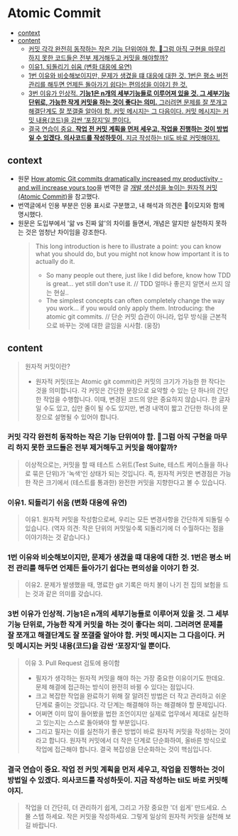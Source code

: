 # Atomic Commit

<!-- toc -->

- [context](#context)
- [content](#content)
  - [커밋 각각 완전히 동작하는 작은 기능 단위여야 함. 🧐그럼 아직 구현을 마무리 하지 못한 코드들은 전부 제거해두고 커밋을 해야할까?](#%EC%BB%A4%EB%B0%8B-%EA%B0%81%EA%B0%81-%EC%99%84%EC%A0%84%ED%9E%88-%EB%8F%99%EC%9E%91%ED%95%98%EB%8A%94-%EC%9E%91%EC%9D%80-%EA%B8%B0%EB%8A%A5-%EB%8B%A8%EC%9C%84%EC%97%AC%EC%95%BC-%ED%95%A8-%F0%9F%A7%90%EA%B7%B8%EB%9F%BC-%EC%95%84%EC%A7%81-%EA%B5%AC%ED%98%84%EC%9D%84-%EB%A7%88%EB%AC%B4%EB%A6%AC-%ED%95%98%EC%A7%80-%EB%AA%BB%ED%95%9C-%EC%BD%94%EB%93%9C%EB%93%A4%EC%9D%80-%EC%A0%84%EB%B6%80-%EC%A0%9C%EA%B1%B0%ED%95%B4%EB%91%90%EA%B3%A0-%EC%BB%A4%EB%B0%8B%EC%9D%84-%ED%95%B4%EC%95%BC%ED%95%A0%EA%B9%8C)
  - [이유1. 되돌리기 쉬움 (변화 대응에 유연)](#%EC%9D%B4%EC%9C%A01-%EB%90%98%EB%8F%8C%EB%A6%AC%EA%B8%B0-%EC%89%AC%EC%9B%80-%EB%B3%80%ED%99%94-%EB%8C%80%EC%9D%91%EC%97%90-%EC%9C%A0%EC%97%B0)
  - [1번 이유와 비슷해보이지만, 문제가 생겼을 떄 대응에 대한 것. 1번은 평소 버전 관리를 해두면 언제든 돌아가기 쉽다는 편의성을 이야기 한 것.](#1%EB%B2%88-%EC%9D%B4%EC%9C%A0%EC%99%80-%EB%B9%84%EC%8A%B7%ED%95%B4%EB%B3%B4%EC%9D%B4%EC%A7%80%EB%A7%8C-%EB%AC%B8%EC%A0%9C%EA%B0%80-%EC%83%9D%EA%B2%BC%EC%9D%84-%EB%96%84-%EB%8C%80%EC%9D%91%EC%97%90-%EB%8C%80%ED%95%9C-%EA%B2%83-1%EB%B2%88%EC%9D%80-%ED%8F%89%EC%86%8C-%EB%B2%84%EC%A0%84-%EA%B4%80%EB%A6%AC%EB%A5%BC-%ED%95%B4%EB%91%90%EB%A9%B4-%EC%96%B8%EC%A0%9C%EB%93%A0-%EB%8F%8C%EC%95%84%EA%B0%80%EA%B8%B0-%EC%89%BD%EB%8B%A4%EB%8A%94-%ED%8E%B8%EC%9D%98%EC%84%B1%EC%9D%84-%EC%9D%B4%EC%95%BC%EA%B8%B0-%ED%95%9C-%EA%B2%83)
  - [3번 이유가 인상적. **기능1은 n개의 세부기능들로 이루어져 있을 것. 그 세부기능 단위로, 가능한 작게 커밋을 하는 것이 좋다는 의미.** 그러려면 문제를 잘 쪼개고 해결단계도 잘 쪼갤줄 알아야 함. 커밋 메시지는 그 다음이다. 커밋 메시지는 커밋 내용(코드)을 감싼 ‘포장지’일 뿐이다.](#3%EB%B2%88-%EC%9D%B4%EC%9C%A0%EA%B0%80-%EC%9D%B8%EC%83%81%EC%A0%81-%EA%B8%B0%EB%8A%A51%EC%9D%80-n%EA%B0%9C%EC%9D%98-%EC%84%B8%EB%B6%80%EA%B8%B0%EB%8A%A5%EB%93%A4%EB%A1%9C-%EC%9D%B4%EB%A3%A8%EC%96%B4%EC%A0%B8-%EC%9E%88%EC%9D%84-%EA%B2%83-%EA%B7%B8-%EC%84%B8%EB%B6%80%EA%B8%B0%EB%8A%A5-%EB%8B%A8%EC%9C%84%EB%A1%9C-%EA%B0%80%EB%8A%A5%ED%95%9C-%EC%9E%91%EA%B2%8C-%EC%BB%A4%EB%B0%8B%EC%9D%84-%ED%95%98%EB%8A%94-%EA%B2%83%EC%9D%B4-%EC%A2%8B%EB%8B%A4%EB%8A%94-%EC%9D%98%EB%AF%B8-%EA%B7%B8%EB%9F%AC%EB%A0%A4%EB%A9%B4-%EB%AC%B8%EC%A0%9C%EB%A5%BC-%EC%9E%98-%EC%AA%BC%EA%B0%9C%EA%B3%A0-%ED%95%B4%EA%B2%B0%EB%8B%A8%EA%B3%84%EB%8F%84-%EC%9E%98-%EC%AA%BC%EA%B0%A4%EC%A4%84-%EC%95%8C%EC%95%84%EC%95%BC-%ED%95%A8-%EC%BB%A4%EB%B0%8B-%EB%A9%94%EC%8B%9C%EC%A7%80%EB%8A%94-%EA%B7%B8-%EB%8B%A4%EC%9D%8C%EC%9D%B4%EB%8B%A4-%EC%BB%A4%EB%B0%8B-%EB%A9%94%EC%8B%9C%EC%A7%80%EB%8A%94-%EC%BB%A4%EB%B0%8B-%EB%82%B4%EC%9A%A9%EC%BD%94%EB%93%9C%EC%9D%84-%EA%B0%90%EC%8B%BC-%ED%8F%AC%EC%9E%A5%EC%A7%80%EC%9D%BC-%EB%BF%90%EC%9D%B4%EB%8B%A4)
  - [결국 연습이 중요. **작업 전 커밋 계획을 먼저 세우고, 작업을 진행하는 것이 방법일 수 있겠다. 의사코드를 작성하듯이.** 지금 작성하는 til도 바로 커밋해야지.](#%EA%B2%B0%EA%B5%AD-%EC%97%B0%EC%8A%B5%EC%9D%B4-%EC%A4%91%EC%9A%94-%EC%9E%91%EC%97%85-%EC%A0%84-%EC%BB%A4%EB%B0%8B-%EA%B3%84%ED%9A%8D%EC%9D%84-%EB%A8%BC%EC%A0%80-%EC%84%B8%EC%9A%B0%EA%B3%A0-%EC%9E%91%EC%97%85%EC%9D%84-%EC%A7%84%ED%96%89%ED%95%98%EB%8A%94-%EA%B2%83%EC%9D%B4-%EB%B0%A9%EB%B2%95%EC%9D%BC-%EC%88%98-%EC%9E%88%EA%B2%A0%EB%8B%A4-%EC%9D%98%EC%82%AC%EC%BD%94%EB%93%9C%EB%A5%BC-%EC%9E%91%EC%84%B1%ED%95%98%EB%93%AF%EC%9D%B4-%EC%A7%80%EA%B8%88-%EC%9E%91%EC%84%B1%ED%95%98%EB%8A%94-til%EB%8F%84-%EB%B0%94%EB%A1%9C-%EC%BB%A4%EB%B0%8B%ED%95%B4%EC%95%BC%EC%A7%80)

<!-- tocstop -->

## context

- 원문 [How atomic Git commits dramatically increased my productivity - and will increase yours too](https://dev.to/samuelfaure/how-atomic-git-commits-dramatically-increased-my-productivity-and-will-increase-yours-too-4a84)을 번역한 글 [개발 생산성을 높이는 원자적 커밋 (Atomic Commit)](https://devloun.tistory.com/entry/%EC%9B%90%EC%9E%90%EC%A0%81-%EC%BB%A4%EB%B0%8B#google_vignette)을 참고했다.
- 번역글에서 인용 부분은 인용 표시로 구분했고, 내 해석과 의견은 🔻이모지와 함께 명시했다.
- 원문은 도입부에서 '앎 vs 진짜 앎'의 차이를 들면서, 개념은 알지만 실천하지 못하는 것은 엄청난 차이임을 강조한다.
  > This long introduction is here to illustrate a point: you can know what you should do, but you might not know how important it is to actually do it.
  >
  > - So many people out there, just like I did before, know how TDD is great... yet still don't use it. // TDD 얼마나 좋은지 알면서 쓰지 않는 현실..
  > - The simplest concepts can often completely change the way you work... if you would only apply them. Introducing: the atomic git commits. // 단순 커밋 습관이 아니라, 업무 방식을 근본적으로 바꾸는 것에 대한 글임을 시사함. (웅장)

## content

> 원자적 커밋이란?
>
> - 원자적 커밋(또는 Atomic git commit)은 커밋의 크기가 가능한 한 작다는 것을 의미합니다. 각 커밋은 간단한 문장으로 요약할 수 있는 단 하나의 간단한 작업을 수행합니다. 이때, 변경된 코드의 양은 중요하지 않습니다. 한 글자일 수도 있고, 십만 줄이 될 수도 있지만, 변경 내역이 짧고 간단한 하나의 문장으로 설명될 수 있어야 합니다.

### 커밋 각각 완전히 동작하는 작은 기능 단위여야 함. 🧐그럼 아직 구현을 마무리 하지 못한 코드들은 전부 제거해두고 커밋을 해야할까?

> 이상적으로는, 커밋을 할 때 테스트 스위트(Test Suite, 테스트 케이스들을 하나로 묶은 단위)가 '녹색'인 상태가 되는 것입니다. 즉, 원자적 커밋은 변경점은 가능한 작은 크기에서 (테스트를 통과한) 완전한 커밋을 지향한다고 볼 수 있습니다.

### 이유1. 되돌리기 쉬움 (변화 대응에 유연)

> 이유1. 원자적 커밋을 작성함으로써, 우리는 모든 변경사항을 간단하게 되돌릴 수 있습니다. (역자 의견: 작은 단위의 커밋일수록 되돌리기에 더 수월하다는 점을 이야기하는 것 같습니다.)

### 1번 이유와 비슷해보이지만, 문제가 생겼을 떄 대응에 대한 것. 1번은 평소 버전 관리를 해두면 언제든 돌아가기 쉽다는 편의성을 이야기 한 것.

> 이유2. 문제가 발생했을 때, 명료한 git 기록은 마치 불이 나기 전 집의 보험을 드는 것과 같은 의미를 갖습니다.

### 3번 이유가 인상적. **기능1은 n개의 세부기능들로 이루어져 있을 것. 그 세부기능 단위로, 가능한 작게 커밋을 하는 것이 좋다는 의미.** 그러려면 문제를 잘 쪼개고 해결단계도 잘 쪼갤줄 알아야 함. 커밋 메시지는 그 다음이다. 커밋 메시지는 커밋 내용(코드)을 감싼 ‘포장지’일 뿐이다.

> 이유 3. Pull Request 검토에 용이함
>
> - 필자가 생각하는 원자적 커밋을 해야 하는 가장 중요한 이유이기도 한데요. 문제 해결에 접근하는 방식이 완전히 바뀔 수 있다는 점입니다.
> - 크고 복잡한 작업을 완료하기 위해 잘 알려진 방법은 더 작고 관리하고 쉬운 단계로 줄이는 것입니다. 각 단계는 해결해야 하는 해결해야 할 문제입니다.
> - 어쩌면 이미 많이 들어봤을 법한 조언이지만 실제로 업무에서 제대로 실천하고 있는지는 스스로 돌아봐야 할 부분입니다.
> - 그리고 필자는 이를 실천하기 좋은 방법이 바로 원자적 커밋을 작성하는 것이라고 합니다.
>   원자적 커밋에서 더 작은 단계로 단순화하여, 올바른 방식으로 작업에 접근해야 합니다. 결국 복잡성을 단순화하는 것이 핵심입니다.

### 결국 연습이 중요. **작업 전 커밋 계획을 먼저 세우고, 작업을 진행하는 것이 방법일 수 있겠다. 의사코드를 작성하듯이.** 지금 작성하는 til도 바로 커밋해야지.

> 작업을 더 간단히, 더 관리하기 쉽게, 그리고 가장 중요한 '더 쉽게' 만드세요. 스몰 스텝 하세요. 작은 커밋을 작성하세요. 그렇게 일상의 원자적 커밋을 실천해 보길 바랍니다.
